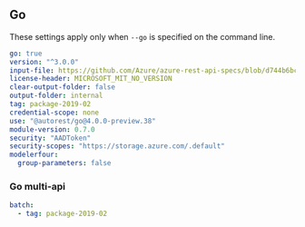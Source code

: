 ## Go

These settings apply only when `--go` is specified on the command line.

``` yaml
go: true
version: "^3.0.0"
input-file: https://github.com/Azure/azure-rest-api-specs/blob/d744b6bcb95ab4034832ded556dbbe58f4287c5b/specification/cosmos-db/data-plane/Microsoft.Tables/preview/2019-02-02/table.json
license-header: MICROSOFT_MIT_NO_VERSION
clear-output-folder: false
output-folder: internal
tag: package-2019-02
credential-scope: none
use: "@autorest/go@4.0.0-preview.38"
module-version: 0.7.0
security: "AADToken"
security-scopes: "https://storage.azure.com/.default"
modelerfour:
  group-parameters: false
```

### Go multi-api

``` yaml $(go) && $(multiapi)
batch:
  - tag: package-2019-02
```
